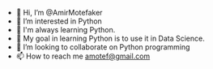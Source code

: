 - 👋 Hi, I’m @AmirMotefaker
- 👀 I’m interested in Python
- 🌱 I'm always learning Python. 
- 🌱 My goal in learning Python is to use it in Data Science.
- 💞️ I’m looking to collaborate on Python programming
- 📫 How to reach me amotef@gmail.com

<!---
AmirMotefaker/AmirMotefaker is a ✨ special ✨ repository because its `README.md` (this file) appears on your GitHub profile.
You can click the Preview link to take a look at your changes.
--->
